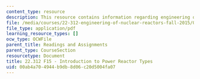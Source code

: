 ```yaml
---
content_type: resource
description: This resource contains information regarding engineering of nuclear reactors.
file: /media/courses/22-312-engineering-of-nuclear-reactors-fall-2015/00ab4a704944b9db8d06c20d5004fa07_MIT22_312F15_lec01.pdf
file_type: application/pdf
learning_resource_types: []
ocw_type: OCWFile
parent_title: Readings and Assignments
parent_type: CourseSection
resourcetype: Document
title: 22.312 F15 - Introduction to Power Reactor Types
uid: 00ab4a70-4944-b9db-8d06-c20d5004fa07
---
```

